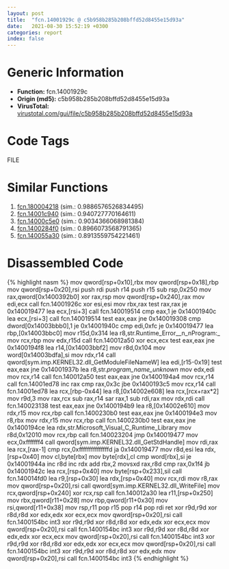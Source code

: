 ```yaml
---
layout: post
title:  "fcn.14001929c @ c5b958b285b208bffd52d8455e15d93a"
date:   2021-08-30 15:52:19 +0300
categories: report
index: false
---
```


# Generic Information
- **Function:** fcn.14001929c
- **Origin (md5):** c5b958b285b208bffd52d8455e15d93a
- **VirusTotal:** [virustotal.com/gui/file/c5b958b285b208bffd52d8455e15d93a][virustotal_ref]

# Code Tags
<span class="tag" id="FILE">FILE</span>


# Similar Functions

1. [fcn.180004218][similar_1_ref] (sim.: 0.9886576526834495)
2. [fcn.14001c940][similar_2_ref] (sim.: 0.940727770164611)
3. [fcn.14000c5e0][similar_3_ref] (sim.: 0.9034366068981384)
4. [fcn.1400284f0][similar_4_ref] (sim.: 0.8966073568791365)
5. [fcn.140055a30][similar_5_ref] (sim.: 0.8913559754221461)


# Disassembled Code

{% highlight nasm %}
mov qword[rsp+0x10],rbx
mov qword[rsp+0x18],rbp
mov qword[rsp+0x20],rsi
push rdi
push r14
push r15
sub rsp,0x250
mov rax,qword[0x1400392b0]
xor rax,rsp
mov qword[rsp+0x240],rax
mov edi,ecx
call fcn.14001926c
xor esi,esi
mov rbx,rax
test rax,rax
je 0x140019477
lea ecx,[rsi+3]
call fcn.140019514
cmp eax,1
je 0x14001940c
lea ecx,[rsi+3]
call fcn.140019514
test eax,eax
jne 0x140019308
cmp dword[0x14003bbb0],1
je 0x14001940c
cmp edi,0xfc
je 0x140019477
lea rbp,[0x14003bbc0]
mov r15d,0x314
lea r8,str.Runtime_Error__n_nProgram:_
mov rcx,rbp
mov edx,r15d
call fcn.140012a50
xor ecx,ecx
test eax,eax
jne 0x1400194f8
lea r14,[0x14003bbf2]
mov r8d,0x104
mov word[0x14003bdfa],si
mov rdx,r14
call qword[sym.imp.KERNEL32.dll_GetModuleFileNameW]
lea edi,[r15-0x19]
test eax,eax
jne 0x14001937b
lea r8,str._program_name_unknown_
mov edx,edi
mov rcx,r14
call fcn.140012a50
test eax,eax
jne 0x1400194a4
mov rcx,r14
call fcn.14001ed78
inc rax
cmp rax,0x3c
jbe 0x1400193c5
mov rcx,r14
call fcn.14001ed78
lea rcx,[rbp-0x44]
lea r8,[0x14002e608]
lea rcx,[rcx+rax*2]
mov r9d,3
mov rax,rcx
sub rax,r14
sar rax,1
sub rdi,rax
mov rdx,rdi
call fcn.140023138
test eax,eax
jne 0x1400194b9
lea r8,[0x14002e610]
mov rdx,r15
mov rcx,rbp
call fcn.1400230b0
test eax,eax
jne 0x1400194e3
mov r8,rbx
mov rdx,r15
mov rcx,rbp
call fcn.1400230b0
test eax,eax
jne 0x1400194ce
lea rdx,str.Microsoft_Visual_C_Runtime_Library
mov r8d,0x12010
mov rcx,rbp
call fcn.140023204
jmp 0x140019477
mov ecx,0xfffffff4
call qword[sym.imp.KERNEL32.dll_GetStdHandle]
mov rdi,rax
lea rcx,[rax-1]
cmp rcx,0xfffffffffffffffd
ja 0x140019477
mov r8d,esi
lea rdx,[rsp+0x40]
mov cl,byte[rbx]
mov byte[rdx],cl
cmp word[rbx],si
je 0x14001944a
inc r8d
inc rdx
add rbx,2
movsxd rax,r8d
cmp rax,0x1f4
jb 0x14001942c
lea rcx,[rsp+0x40]
mov byte[rsp+0x233],sil
call fcn.140014fd0
lea r9,[rsp+0x30]
lea rdx,[rsp+0x40]
mov rcx,rdi
mov r8,rax
mov qword[rsp+0x20],rsi
call qword[sym.imp.KERNEL32.dll_WriteFile]
mov rcx,qword[rsp+0x240]
xor rcx,rsp
call fcn.140012a30
lea r11,[rsp+0x250]
mov rbx,qword[r11+0x28]
mov rbp,qword[r11+0x30]
mov rsi,qword[r11+0x38]
mov rsp,r11
pop r15
pop r14
pop rdi
ret
xor r9d,r9d
xor r8d,r8d
xor edx,edx
xor ecx,ecx
mov qword[rsp+0x20],rsi
call fcn.1400154bc
int3
xor r9d,r9d
xor r8d,r8d
xor edx,edx
xor ecx,ecx
mov qword[rsp+0x20],rsi
call fcn.1400154bc
int3
xor r9d,r9d
xor r8d,r8d
xor edx,edx
xor ecx,ecx
mov qword[rsp+0x20],rsi
call fcn.1400154bc
int3
xor r9d,r9d
xor r8d,r8d
xor edx,edx
xor ecx,ecx
mov qword[rsp+0x20],rsi
call fcn.1400154bc
int3
xor r9d,r9d
xor r8d,r8d
xor edx,edx
mov qword[rsp+0x20],rsi
call fcn.1400154bc
int3
{% endhighlight %}


[similar_1_ref]: /report/fcn.180004218@7dc44f7522d53d03c7b1f4335f6d2a15
[similar_2_ref]: /report/fcn.14001c940@3bee9e0608c478ffce0d10559aae732b
[similar_3_ref]: /report/fcn.14000c5e0@c4af5ec7826361dc5a22db79be296638
[similar_4_ref]: /report/fcn.1400284f0@3bee9e0608c478ffce0d10559aae732b
[similar_5_ref]: /report/fcn.140055a30@3bee9e0608c478ffce0d10559aae732b
[virustotal_ref]: https://www.virustotal.com/gui/file/c5b958b285b208bffd52d8455e15d93a